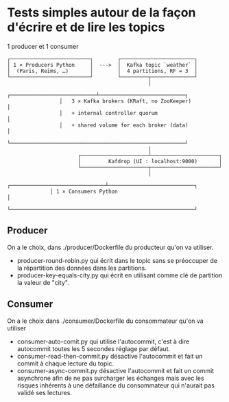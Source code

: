 # Tests simples autour de la façon d'écrire et de lire les topics

1 producer et 1 consumer

```pgsql
┌──────────────────────────┐        ┌────────────────────────┐
│ 1 × Producers Python     │  --->  │  Kafka topic `weather` │
│  (Paris, Reims, …)       │        │  4 partitions, RF = 3  │
└──────────────────────────┘        └─────────┬──────────────┘
                                              │
                 ┌────────────────────────────┴────────────────────────────┐
                 │   3 × Kafka brokers (KRaft, no ZooKeeper)               │
                 │   + internal controller quorum                          │
                 │   + shared volume for each broker (data)                │
                 └─────────────────────────────────────────────────────────┘
                                              │
                       ┌──────────────────────┴──────────────────────┐
                       │         Kafdrop (UI : localhost:9000)       │
                       └──────────────────────┬──────────────────────┘
                                              │
              ┌───────────────────────────────┴────────────────────────────┐
              │ 1 × Consumers Python                                       │
              └────────────────────────────────────────────────────────────┘
```

## Producer

On a le choix, dans ./producer/Dockerfile du producteur qu'on va utiliser. 

  - producer-round-robin.py qui écrit dans le topic sans se préoccuper de la répartition des données dans les partitions.
  - producer-key-equals-city.py qui écrit en utilisant comme clé de partition la valeur de "city".

## Consumer

On a le choix dans ./consumer/Dockerfile du consommateur qu'on va utiliser

- consumer-auto-comit.py qui utilise l'autocommit, c'est à dire autocommit toutes les 5 secondes réglage par défaut.
- consumer-read-then-commit.py désactive l'autocommit et fait un commit à chaque lecture du topic.
- consumer-async-commit.py désactive l'autocommit et fait un commit asynchrone afin de ne pas surcharger les échanges mais avec les risques inhérents à une défaillance du consommateur qui n'aurait pas validé ses lectures.